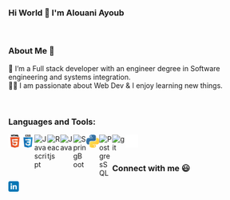 ### Hi World 👋 I'm Alouani Ayoub

<!--
**aloayoub/aloayoub** is a ✨ _special_ ✨ repository because its `README.md` (this file) appears on your GitHub profile.

Here are some ideas to get you started:

- 🔭 I’m currently working on ...
- 🌱 I’m currently learning ...
- 👯 I’m looking to collaborate on ...
- 🤔 I’m looking for help with ...
- 💬 Ask me about ...
- 📫 How to reach me: ...
- 😄 Pronouns: ...
- ⚡ Fun fact: ...
-->

<br />

### About Me 🚀
🌱 I’m a Full stack developer with an engineer degree in Software engineering and systems integration. </br>
👨‍💻  I am passionate about Web Dev & I enjoy learning new things. </br>

<br/>

### Languages and Tools:


<a href="https://www.w3.org/html/" target="_blank"><img align="left" alt="HTML5" width="26px" src="https://raw.githubusercontent.com/github/explore/80688e429a7d4ef2fca1e82350fe8e3517d3494d/topics/html/html.png" /></a>
<a href="https://www.w3schools.com/css/" target="_blank"><img align="left" alt="CSS3" width="26px" src="https://raw.githubusercontent.com/github/explore/80688e429a7d4ef2fca1e82350fe8e3517d3494d/topics/css/css.png" /></a>
<a href="https://developer.mozilla.org/en-US/docs/Web/JavaScript" target="_blank"> <img align="left" alt="Javascript" width="26px" src="https://e7.pngegg.com/pngimages/602/440/png-clipart-javascript-open-logo-number-js-angle-text.png"/> </a>
<a href="https://reactjs.org/" target="_blank"> <img align="left" alt="Reactjs" width="26px" src="https://upload.wikimedia.org/wikipedia/commons/thumb/a/a7/React-icon.svg/862px-React-icon.svg.png"/> </a>
<a href="https://www.oracle.com/java/" target="_blank"> <img align="left" alt="Java" width="26px" src="https://upload.wikimedia.org/wikipedia/fr/thumb/2/2e/Java_Logo.svg/550px-Java_Logo.svg.png"/> </a>
<a href="https://docs.spring.io/spring-boot/docs/current/reference/htmlsingle/" target="_blank"> <img align="left" alt="SpringBoot" width="26px" src="https://blog.talanlabs.com/microservices-partie-4-spring-boot/cover.png"/> </a>
<a href="" target="_blank"> <img align="left" alt="Python" width="26px" src="https://github.com/Aakarsh-B/trying-repos/blob/master/python-5.svg?raw=true"/> </a>
<a href="https://www.postgresql.org/" target="_blank"> <img align="left" alt="PostgresSQL" width="26px" src="https://upload.wikimedia.org/wikipedia/commons/thumb/2/29/Postgresql_elephant.svg/1200px-Postgresql_elephant.svg.png"/> </a>
<a href="https://git-scm.com/" target="_blank"> <img align="left" alt="git" width="26px" src="https://www.vectorlogo.zone/logos/git-scm/git-scm-icon.svg"/> </a>
<img align="left" alt="GitHub" width="26px" src="https://github.com/Aakarsh-B/trying-repos/blob/master/github.svg" />
<br />
<br />

### Connect with me :smiley:
<a href="https://www.linkedin.com/in/aloayoub/">
  <img align="left" alt="Alounai Ayoub Linkedin" width="21px" src="https://raw.githubusercontent.com/edent/SuperTinyIcons/099dc12b59179d07d534069bc8551718f786d91a/images/svg/linkedin.svg" />
</a>
